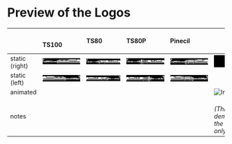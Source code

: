 # Preview of the Logos

||&emsp;&emsp;&emsp;TS100&emsp;&emsp;&emsp;|&emsp;&emsp;&emsp;TS80&emsp;&emsp;&emsp;&nbsp;|&emsp;&emsp;&emsp;TS80P&emsp;&emsp;&emsp;&nbsp;|&emsp;&emsp;&emsp;Pinecil&emsp;&emsp;&emsp;&nbsp;|&emsp;&emsp;&emsp;IronOS&emsp;&emsp;&emsp;&nbsp;
-|-|-|-|-|-
static<br>(right)|<img src="/Bootup Logo/Logos/TS100.png" alt="TS100" width="200%">|<img src="/Bootup Logo/Logos/TS80.png" alt="TS80" width="100%">|<img src="/Bootup Logo/Logos/TS80P.png" alt="TS80P" width="100%">|<img src="/Bootup Logo/Logos/Pinecil.png" alt="Pinecil" width="100%">|<img src="/Bootup Logo/Logos/IronOS.png" alt="IronOS" width="100%">
static<br>(left)|<img src="/Bootup Logo/Logos/TS100_L.png" alt="TS100_L" width="200%">|<img src="/Bootup Logo/Logos/TS80_L.png" alt="TS80_L" width="100%">|<img src="/Bootup Logo/Logos/TS80P_L.png" alt="TS80P_L" width="100%">|<img src="/Bootup Logo/Logos/Pinecil_L.png" alt="Pinecil_L" width="100%">|&emsp;&emsp;same as &uArr;
animated|||||<img src="https://user-images.githubusercontent.com/53649486/149382657-f04ee16f-16f9-4ac8-936c-0124eac59bbb.gif" alt="IronOS" width="100%">
notes|||||&emsp;&emsp;&ensp;^^^^^^^^<br>*(This loops just for<br>demonstration&nbsp;purposes,<br>the real thing<br>only plays once.)*
